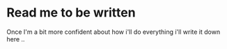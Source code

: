 # Read me to be written

Once I'm a bit more confident about how i'll do everything i'll write it down here ..
